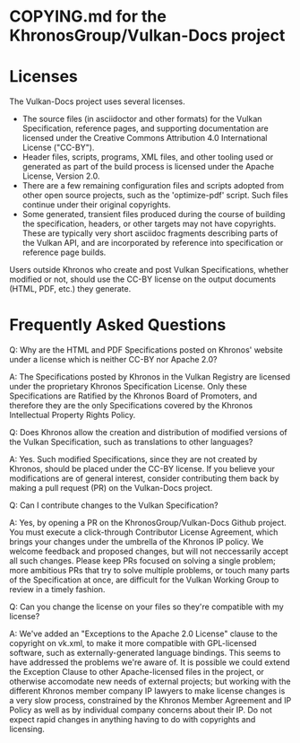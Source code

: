 COPYING.md for the KhronosGroup/Vulkan-Docs project
===================================================

# Licenses

The Vulkan-Docs project uses several licenses.

* The source files (in asciidoctor and other formats) for the Vulkan
  Specification, reference pages, and supporting documentation are licensed
  under the Creative Commons Attribution 4.0 International License
  ("CC-BY").
* Header files, scripts, programs, XML files, and other tooling used or
  generated as part of the build process is licensed under the Apache
  License, Version 2.0.
* There are a few remaining configuration files and scripts adopted from
  other open source projects, such as the 'optimize-pdf' script. Such files
  continue under their original copyrights.
* Some generated, transient files produced during the course of building the
  specification, headers, or other targets may not have copyrights. These
  are typically very short asciidoc fragments describing parts of the Vulkan
  API, and are incorporated by reference into specification or reference
  page builds.

Users outside Khronos who create and post Vulkan Specifications, whether
modified or not, should use the CC-BY license on the output documents (HTML,
PDF, etc.) they generate.


# Frequently Asked Questions

Q: Why are the HTML and PDF Specifications posted on Khronos' website under
a license which is neither CC-BY nor Apache 2.0?

A: The Specifications posted by Khronos in the Vulkan Registry are licensed
under the proprietary Khronos Specification License. Only these
Specifications are Ratified by the Khronos Board of Promoters, and therefore
they are the only Specifications covered by the Khronos Intellectual
Property Rights Policy.


Q: Does Khronos allow the creation and distribution of modified versions of
the Vulkan Specification, such as translations to other languages?

A: Yes. Such modified Specifications, since they are not created by Khronos,
should be placed under the CC-BY license. If you believe your modifications
are of general interest, consider contributing them back by making a pull
request (PR) on the Vulkan-Docs project.


Q: Can I contribute changes to the Vulkan Specification?

A: Yes, by opening a PR on the KhronosGroup/Vulkan-Docs Github project. You
must execute a click-through Contributor License Agreement, which brings
your changes under the umbrella of the Khronos IP policy. We welcome
feedback and proposed changes, but will not neccessarily accept all such
changes. Please keep PRs focused on solving a single problem; more ambitious
PRs that try to solve multiple problems, or touch many parts of the
Specification at once, are difficult for the Vulkan Working Group to review
in a timely fashion.


Q: Can you change the license on your files so they're compatible with my
license?

A: We've added an "Exceptions to the Apache 2.0 License" clause to the
copyright on vk.xml, to make it more compatible with GPL-licensed software,
such as externally-generated language bindings. This seems to have addressed
the problems we're aware of. It is possible we could extend the Exception
Clause to other Apache-licensed files in the project, or otherwise
accomodate new needs of external projects; but working with the different
Khronos member company IP lawyers to make license changes is a very slow
process, constrained by the Khronos Member Agreement and IP Policy as well
as by individual company concerns about their IP. Do not expect rapid
changes in anything having to do with copyrights and licensing.
